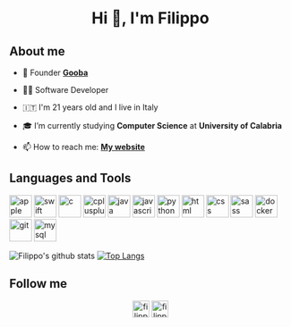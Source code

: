 <h1 align="center">Hi 👋, I'm Filippo</h1>

<h2>About me</h2>

- 📱 Founder **[Gooba](https://goobapp.com)**

- 👨‍💻 Software Developer

- 🇮🇹 I'm 21 years old and I live in Italy

- 🎓 I’m currently studying **Computer Science** at **University of Calabria**

- 📫 How to reach me: **[My website](https://filippozanfini.com)**

<h2>Languages and Tools</h2>

<p align="left"><img src="https://devicons.github.io/devicon/devicon.git/icons/apple/apple-original.svg" alt="apple" width="40" height="40"/>
 <img src="https://devicons.github.io/devicon/devicon.git/icons/swift/swift-original.svg" alt="swift" width="40" height="40"/> <img src="https://devicons.github.io/devicon/devicon.git/icons/c/c-original.svg" alt="c" width="40" height="40"/> <img src="https://devicons.github.io/devicon/devicon.git/icons/cplusplus/cplusplus-original.svg" alt="cplusplus" width="40" height="40"/> <img src="https://devicons.github.io/devicon/devicon.git/icons/java/java-original.svg" alt="java" width="40" height="40"/> <img src="https://devicons.github.io/devicon/devicon.git/icons/javascript/javascript-original.svg" alt="javascript" width="40" height="40"/> <img src="https://devicons.github.io/devicon/devicon.git/icons/python/python-original.svg" alt="python" width="40" height="40"/> <img src="https://devicons.github.io/devicon/devicon.git/icons/html5/html5-original.svg" alt="html" width="40" height="40"/> <img src="https://devicons.github.io/devicon/devicon.git/icons/css3/css3-original.svg" alt="css" width="40" height="40"/> <img src="https://devicons.github.io/devicon/devicon.git/icons/sass/sass-original.svg" alt="sass" width="40" height="40"/> <img src="https://devicons.github.io/devicon/devicon.git/icons/docker/docker-original.svg" alt="docker" width="40" height="40"/> <img src="https://devicons.github.io/devicon/devicon.git/icons/git/git-original.svg" alt="git" width="40" height="40"/> <img src="https://devicons.github.io/devicon/devicon.git/icons/mysql/mysql-original-wordmark.svg" alt="mysql" width="40" height="40"/></p>
<span>
<span>

![Filippo's github stats](https://github-readme-stats.vercel.app/api?username=filippozanfini&theme=dark&show_icons=true)
[![Top Langs](https://github-readme-stats.vercel.app/api/top-langs/?username=filippozanfini)](https://github.com/anuraghazra/github-readme-stats)

<h2>Follow me</h2>
<p align="center">
<a href="https://twitter.com/filippo_zanfini" target="blank"><img align="center" src="https://cdn.jsdelivr.net/npm/simple-icons@3.0.1/icons/twitter.svg" alt="filippozanfini" height="30" width="30" /></a>
<a href="https://instagram.com/filippozanfini" target="blank"><img align="center" src="https://cdn.jsdelivr.net/npm/simple-icons@3.0.1/icons/instagram.svg" alt="filippozanfini" height="30" width="30" /></a>
</p>
